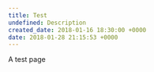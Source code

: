 ```yaml
---
title: Test
undefined: Description
created_date: 2018-01-16 18:30:00 +0000
date: 2018-01-28 21:15:53 +0000
---
```

A test page